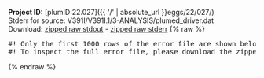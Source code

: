 **Project ID:** [plumID:22.027]({{ '/' | absolute_url }}eggs/22/027/)  
Stderr for source:  V391I/V391I.1/3-ANALYSIS/plumed_driver.dat   
Download: [zipped raw stdout](plumed_driver.dat.plumed.stdout.txt.zip) - [zipped raw stderr](plumed_driver.dat.plumed.stderr.txt.zip) 
{% raw %}
<pre>
#! Only the first 1000 rows of the error file are shown below
#! To inspect the full error file, please download the zipped raw stderr file above
</pre>
{% endraw %}
